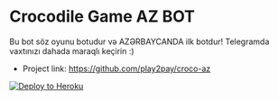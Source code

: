 # Crocodile Game AZ BOT
Bu bot söz oyunu botudur və AZƏRBAYCANDA ilk botdur! Telegramda vaxtınızı dahada maraqlı keçirin :)


- Project link: https://github.com/play2pay/croco-az

[![Deploy to Heroku](https://www.herokucdn.com/deploy/button.svg)](https://heroku.com/deploy?template=https://github.com/Samilx01/Azerbaycan-botu)
